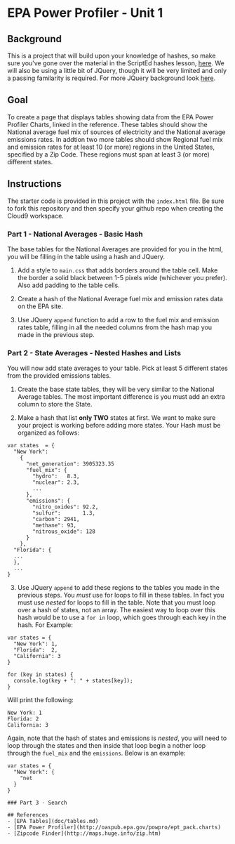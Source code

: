 # EPA Power Profiler - Unit 1

## Background

This is a  project that will build upon your knowledge of hashes, so make sure you've gone over the material in the ScriptEd hashes lesson, [here](https://github.com/ScriptEdcurriculum/curriculum2015/tree/master/units/14-javascript2_2).  We will also be using a little bit of JQuery, though it will be very limited and only a passing familarity is required.  For more JQuery background look [here](https://github.com/ScriptEdcurriculum/curriculum2015).

## Goal

To create a page that displays tables showing data from the EPA Power Profiler Charts, linked in the reference.  These tables should show the National average fuel mix of sources of electricity and the National average emissions rates.  In addtion two more tables should show Regional fuel mix and emission rates for at least 10 (or more) regions in the United States, specified by a Zip Code.  These regions must span at least 3 (or more) different states.

## Instructions

The starter code is provided in this project with the `index.html` file.  Be sure to fork this repository and then specify your github repo when creating the Cloud9 workspace.

### Part 1 - National Averages - Basic Hash
The base tables for the National Averages are provided for you in the html, you will be filling in the table using a hash and JQuery.

1) Add a style to `main.css` that adds borders around the table cell.  Make the border a solid black between 1-5 pixels wide (whichever you prefer).  Also add padding to the table cells.

2) Create a hash of the National Average fuel mix and emission rates data on the EPA site.

3) Use JQuery `append` function to add a row to the fuel mix and emission rates table, filling in all the needed columns from the hash map you made in the previous step.

### Part 2 - State Averages - Nested Hashes and Lists
You will now add state averages to your table.  Pick at least 5 different states
from the provided emissions tables.

1) Create the base state tables, they will be very similar to the National Average tables.  The most important difference is you must add an extra column to store the State.

2) Make a hash that list **only TWO** states at first.  We want to make sure your project is working before adding more states.  Your Hash must be organized as follows:

```
var states  = {
  "New York":
    {
      "net_generation": 3905323.35
      "fuel_mix": {
        "hydro":   8.3,
        "nuclear": 2.3,
        ...
      },
      "emissions": {
        "nitro_oxides": 92.2,
        "sulfur":       1.3,
        "carbon": 2941,
        "methane": 93,
        "nitrous_oxide": 128
      }
    },
  "Florida": {
  ...
  },
  ...
}
```

3) Use JQuery `append` to add these regions to the tables you made in the previous steps.  You *must* use for loops to fill in these tables.  In fact you must use *nested* for loops to fill in the table. Note that you must loop over a hash of states, not an array.  The easiest way to loop over this hash would be to use a `for in` loop, which goes through each key in the hash.  For Example:

```
var states = {
  "New York": 1,
  "Florida":  2,
  "California": 3
}

for (key in states) {
  console.log(key + ": " + states[key]);
}
```

Will print the following:

```
New York: 1
Florida: 2
California: 3
```

Again, note that the hash of states and emissions is *nested*, you will need to
loop through the states and then inside that loop begin a nother loop through
the `fuel_mix` and the `emissions`.  Below is an example:

```
var states = {
  "New York": {
    "net
  }
}

### Part 3 - Search

## References
- [EPA Tables](doc/tables.md)
- [EPA Power Profiler](http://oaspub.epa.gov/powpro/ept_pack.charts)
- [Zipcode Finder](http://maps.huge.info/zip.htm)